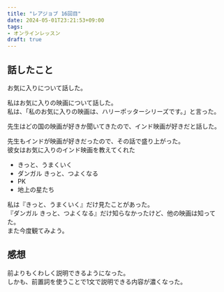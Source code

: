 ```yaml
---
title: "レアジョブ 16回目"
date: 2024-05-01T23:21:53+09:00
tags:
- オンラインレッスン
draft: true
---
```


## 話したこと

お気に入りについて話した。

私はお気に入りの映画について話した。  
私は、「私のお気に入りの映画は、ハリーポッターシリーズです。」と言った。

先生はどの国の映画が好きか聞いてきたので、インド映画が好きだと話した。

先生もインドが映画が好きだったので、その話で盛り上がった。  
彼女はお気に入りのインド映画を教えてくれた
- きっと、うまくいく
- ダンガル きっと、つよくなる
- PK
- 地上の星たち

私は『きっと、うまくいく』だけ見たことがあった。  
『ダンガル きっと、つよくなる』だけ知らなかったけど、他の映画は知ってた。  
また今度観てみよう。


## 感想

前よりもくわしく説明できるようになった。  
しかも、前置詞を使うことで1文で説明できる内容が濃くなった。
